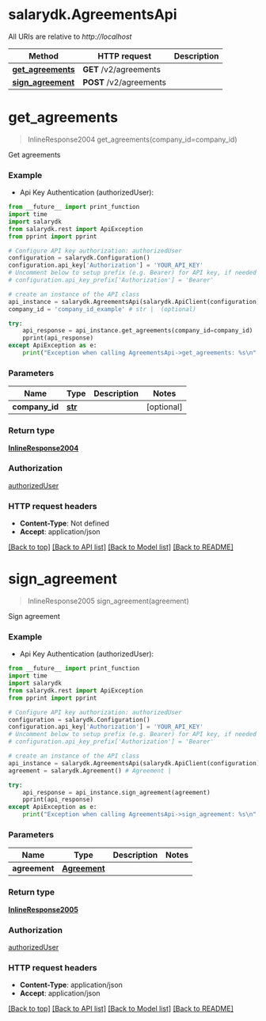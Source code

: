 # salarydk.AgreementsApi

All URIs are relative to *http://localhost*

Method | HTTP request | Description
------------- | ------------- | -------------
[**get_agreements**](AgreementsApi.md#get_agreements) | **GET** /v2/agreements | 
[**sign_agreement**](AgreementsApi.md#sign_agreement) | **POST** /v2/agreements | 


# **get_agreements**
> InlineResponse2004 get_agreements(company_id=company_id)



Get agreements

### Example

* Api Key Authentication (authorizedUser): 
```python
from __future__ import print_function
import time
import salarydk
from salarydk.rest import ApiException
from pprint import pprint

# Configure API key authorization: authorizedUser
configuration = salarydk.Configuration()
configuration.api_key['Authorization'] = 'YOUR_API_KEY'
# Uncomment below to setup prefix (e.g. Bearer) for API key, if needed
# configuration.api_key_prefix['Authorization'] = 'Bearer'

# create an instance of the API class
api_instance = salarydk.AgreementsApi(salarydk.ApiClient(configuration))
company_id = 'company_id_example' # str |  (optional)

try:
    api_response = api_instance.get_agreements(company_id=company_id)
    pprint(api_response)
except ApiException as e:
    print("Exception when calling AgreementsApi->get_agreements: %s\n" % e)
```

### Parameters

Name | Type | Description  | Notes
------------- | ------------- | ------------- | -------------
 **company_id** | [**str**](.md)|  | [optional] 

### Return type

[**InlineResponse2004**](InlineResponse2004.md)

### Authorization

[authorizedUser](../README.md#authorizedUser)

### HTTP request headers

 - **Content-Type**: Not defined
 - **Accept**: application/json

[[Back to top]](#) [[Back to API list]](../README.md#documentation-for-api-endpoints) [[Back to Model list]](../README.md#documentation-for-models) [[Back to README]](../README.md)

# **sign_agreement**
> InlineResponse2005 sign_agreement(agreement)



Sign agreement

### Example

* Api Key Authentication (authorizedUser): 
```python
from __future__ import print_function
import time
import salarydk
from salarydk.rest import ApiException
from pprint import pprint

# Configure API key authorization: authorizedUser
configuration = salarydk.Configuration()
configuration.api_key['Authorization'] = 'YOUR_API_KEY'
# Uncomment below to setup prefix (e.g. Bearer) for API key, if needed
# configuration.api_key_prefix['Authorization'] = 'Bearer'

# create an instance of the API class
api_instance = salarydk.AgreementsApi(salarydk.ApiClient(configuration))
agreement = salarydk.Agreement() # Agreement | 

try:
    api_response = api_instance.sign_agreement(agreement)
    pprint(api_response)
except ApiException as e:
    print("Exception when calling AgreementsApi->sign_agreement: %s\n" % e)
```

### Parameters

Name | Type | Description  | Notes
------------- | ------------- | ------------- | -------------
 **agreement** | [**Agreement**](Agreement.md)|  | 

### Return type

[**InlineResponse2005**](InlineResponse2005.md)

### Authorization

[authorizedUser](../README.md#authorizedUser)

### HTTP request headers

 - **Content-Type**: application/json
 - **Accept**: application/json

[[Back to top]](#) [[Back to API list]](../README.md#documentation-for-api-endpoints) [[Back to Model list]](../README.md#documentation-for-models) [[Back to README]](../README.md)


